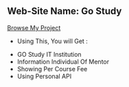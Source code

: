 ## Web-Site Name: Go Study
[Browse My Project](https://mystifying-turing-3aaa31.netlify.app)

* Using This, You will Get : 
- GO Study IT Institution
- Information Individual Of Mentor
- Showing Per Course Fee 
- Using Personal API